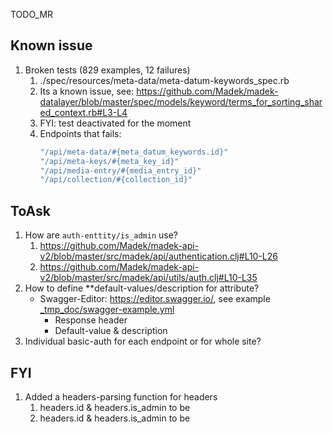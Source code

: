 TODO_MR

Known issue
--
1. Broken tests (829 examples, 12 failures)
   1. ./spec/resources/meta-data/meta-datum-keywords_spec.rb
   2. Its a known issue, see: https://github.com/Madek/madek-datalayer/blob/master/spec/models/keyword/terms_for_sorting_shared_context.rb#L3-L4
   3. FYI: test deactivated for the moment
   4. Endpoints that fails:
      ```bash
      "/api/meta-data/#{meta_datum_keywords.id}"
      "/api/meta-keys/#{meta_key_id}"
      "/api/media-entry/#{media_entry_id}"
      "/api/collection/#{collection_id}"
      ```  


ToAsk
--
1. How are `auth-enttity/is_admin` use?
   1. https://github.com/Madek/madek-api-v2/blob/master/src/madek/api/authentication.clj#L10-L26
   2. https://github.com/Madek/madek-api-v2/blob/master/src/madek/api/utils/auth.clj#L10-L35
2. How to define **default-values/description for attribute?
   -  Swagger-Editor: https://editor.swagger.io/, see example [_tmp_doc/swagger-example.yml](_tmp_doc/swagger-example.yml)
      - Response header
      - Default-value & description
3. Individual basic-auth for each endpoint or for whole site?


FYI
--
1. Added a headers-parsing function for headers
   1. headers.id & headers.is_admin to be 
   2. headers.id & headers.is_admin to be 


